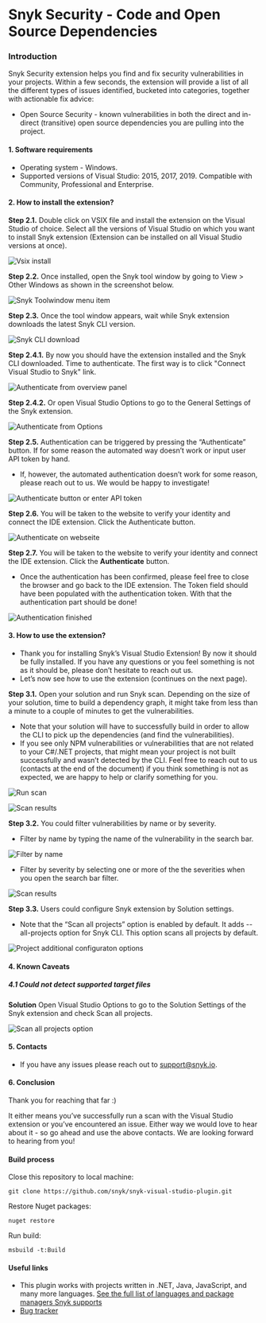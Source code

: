 # Snyk Security - Code and Open Source Dependencies

### Introduction

Snyk Security extension helps you find and fix security vulnerabilities in your projects. Within a few seconds, the extension will provide a list of all the different types of issues identified, bucketed into categories, together with actionable fix advice:

- Open Source Security - known vulnerabilities in both the direct and in-direct (transitive) open source dependencies you are pulling into the project.

#### 1. Software requirements

- Operating system - Windows.
- Supported versions of Visual Studio: 2015, 2017, 2019. Compatible with Community, Professional and Enterprise.

#### 2. How to install the extension?

**Step 2.1.** Double click on VSIX file and install the extension on the Visual Studio of choice. Select all the versions of Visual Studio on which you want to install Snyk extension (Extension can be installed on all Visual Studio versions at once).

![Vsix install](https://github.com/snyk/snyk-visual-studio-plugin/blob/feat/tree-view/doc/images/readme_image_2_1.png "Vsix install")

**Step 2.2.** Once installed, open the Snyk tool window by going to View > Other Windows as shown in the screenshot below.

![Snyk Toolwindow menu item](https://github.com/snyk/snyk-visual-studio-plugin/blob/feat/tree-view/doc/images/readme_image_2_2.png "Snyk Toolwindow menu item")

**Step 2.3.** Once the tool window appears, wait while Snyk extension downloads the latest Snyk CLI version.

![Snyk CLI download](https://github.com/snyk/snyk-visual-studio-plugin/blob/feat/tree-view/doc/images/readme_image_2_3.png "Snyk CLI download")

**Step 2.4.1.** By now you should have the extension installed and the Snyk CLI downloaded. Time to authenticate. The first way is to click "Connect Visual Studio to Snyk" link.

![Authenticate from overview panel](https://github.com/snyk/snyk-visual-studio-plugin/blob/feat/tree-view/doc/images/readme_image_2_4.png "Authenticate from overview panel")

**Step 2.4.2.** Or open Visual Studio Options to go to the General Settings of the Snyk extension.

![Authenticate from Options](https://github.com/snyk/snyk-visual-studio-plugin/blob/feat/tree-view/doc/images/readme_image_2_5.png "Authenticate from Options")

**Step 2.5.** Authentication can be triggered by pressing the “Authenticate” button. If for some reason the automated way doesn’t work or input user API token by hand.

- If, however, the automated authentication doesn’t work for some reason, please reach out to us. We would be happy to investigate!

![Authenticate button or enter API token](https://github.com/snyk/snyk-visual-studio-plugin/blob/feat/tree-view/doc/images/readme_image_2_6.png "Authenticate button or enter API token")

**Step 2.6.** You will be taken to the website to verify your identity and connect the IDE extension. Click the Authenticate button.

![Authenticate on webseite](https://github.com/snyk/snyk-visual-studio-plugin/blob/feat/tree-view/doc/images/readme_image_2_7.png "Authenticate on webseite")

**Step 2.7.** You will be taken to the website to verify your identity and connect the IDE extension. Click the **Authenticate** button.

- Once the authentication has been confirmed, please feel free to close the browser and go back to the IDE extension. The Token field should have been populated with the authentication token. With that the authentication part should be done!

![Authentication finished](https://github.com/snyk/snyk-visual-studio-plugin/blob/feat/tree-view/doc/images/readme_image_2_8.png "Authentication finished")

#### 3. How to use the extension?

- Thank you for installing Snyk’s Visual Studio Extension! By now it should be fully installed. If you have any questions or you feel something is not as it should be, please don’t hesitate to reach out us.
- Let’s now see how to use the extension (continues on the next page).

**Step 3.1.** Open your solution and run Snyk scan. Depending on the size of your solution, time to build a dependency graph, it might take from less than a minute to a couple of minutes to get the vulnerabilities.

- Note that your solution will have to successfully build in order to allow the CLI to pick up the dependencies (and find the vulnerabilities).
- If you see only NPM vulnerabilities or vulnerabilities that are not related to your C#/.NET projects, that might mean your project is not built successfully and wasn’t detected by the CLI. Feel free to reach out to us (contacts at the end of the document) if you think something is not as expected, we are happy to help or clarify something for you.

![Run scan](https://github.com/snyk/snyk-visual-studio-plugin/blob/feat/tree-view/doc/images/readme_image_3_1_1.png "Run scan")

![Scan results](https://github.com/snyk/snyk-visual-studio-plugin/blob/feat/tree-view/doc/images/readme_image_3_1_2.png "Scan results")

**Step 3.2.** You could filter vulnerabilities by name or by severity.

- Filter by name by typing the name of the vulnerability in the search bar.

![Filter by name](https://github.com/snyk/snyk-visual-studio-plugin/blob/feat/tree-view/doc/images/readme_image_3_2_1.png "Filter by name")

- Filter by severity by selecting one or more of the the severities when you open the search bar filter.

![Scan results](https://github.com/snyk/snyk-visual-studio-plugin/blob/feat/tree-view/doc/images/readme_image_3_2_2.png "Scan results")

**Step 3.3.** Users could configure Snyk extension by Solution settings.

- Note that the “Scan all projects” option is enabled by default. It adds --all-projects option for Snyk CLI. This option scans all projects by default.

![Project additional configuraton options](https://github.com/snyk/snyk-visual-studio-plugin/blob/feat/tree-view/doc/images/readme_image_3_3.png "Project additional configuraton options")

#### 4. Known Caveats

##### 4.1 Could not detect supported target files

**Solution** Open Visual Studio Options to go to the Solution Settings of the Snyk extension and check Scan all projects.

![Scan all projects option](https://github.com/snyk/snyk-visual-studio-plugin/blob/feat/tree-view/doc/images/readme_image_4_1.png "Scan all projects option")

#### 5. Contacts

- If you have any issues please reach out to <support@snyk.io>.

#### 6. Conclusion

Thank you for reaching that far :)

It either means you’ve successfully run a scan with the Visual Studio extension or you’ve encountered an issue. Either way we would love to hear about it - so go ahead and use the above contacts. We are looking forward to hearing from you!

#### Build process

Close this repository to local machine:

```
git clone https://github.com/snyk/snyk-visual-studio-plugin.git
```

Restore Nuget packages:

```
nuget restore
```

Run build:

```
msbuild -t:Build
```

#### Useful links

- This plugin works with projects written in .NET, Java, JavaScript, and many more languages. [See the full list of languages and package managers Snyk supports](https://support.snyk.io/hc/en-us/sections/360001087857-Language-package-manager-support)
- [Bug tracker](https://github.com/snyk/snyk-visual-studio-plugin/issues)
